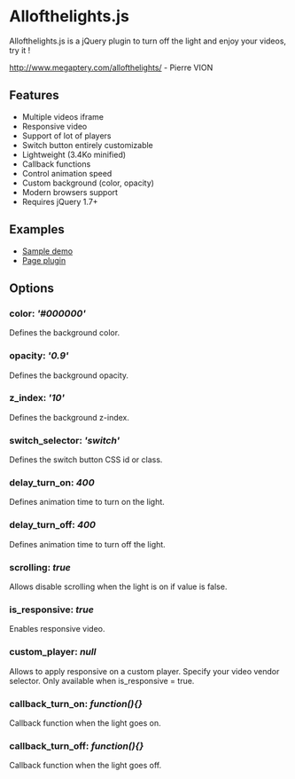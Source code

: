 # Allofthelights.js
Allofthelights.js is a jQuery plugin to turn off the light and enjoy your videos, try it !

http://www.megaptery.com/allofthelights/ - Pierre VION

## Features
- Multiple videos iframe
- Responsive video
- Support of lot of players
- Switch button entirely customizable
- Lightweight (3.4Ko minified)
- Callback functions
- Control animation speed
- Custom background (color, opacity)
- Modern browsers support
- Requires jQuery 1.7+

## Examples

- [Sample demo](http://www.megaptery.com/allofthelights/demo/index.html)
- [Page plugin](http://www.megaptery.com/allofthelights/)


## Options

### color: *'#000000'*
Defines the background color.

### opacity: *'0.9'*
Defines the background opacity.

### z_index: *'10'*
Defines the background z-index.

### switch_selector: *'switch'*
Defines the switch button CSS id or class.

### delay_turn_on: *400*
Defines animation time to turn on the light.

### delay_turn_off: *400*
Defines animation time to turn off the light.

### scrolling: *true*
Allows disable scrolling when the light is on if value is false.

### is_responsive: *true*
Enables responsive video.

### custom_player: *null*
Allows to apply responsive on a custom player. Specify your video vendor selector. Only available when is_responsive = true.

### callback_turn_on: *function(){}*
Callback function when the light goes on.

### callback_turn_off: *function(){}*
Callback function when the light goes off.
